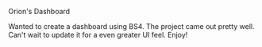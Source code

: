 Orion's Dashboard

Wanted to create a dashboard using BS4. The project came out pretty well. Can't wait to update it for a even greater UI feel. Enjoy!


